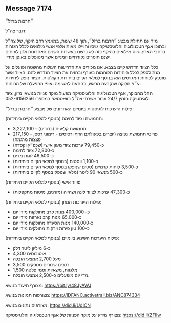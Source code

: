 ## Message 7174

״חרבות ברזל״

דובר צה"ל:

מיד עם תחילת מבצע ״חרבות ברזל״, תוך 48 שעות, במאמץ רחב היקף, של צה״ל ובתוכו אגף הטכנולוגיה והלוגיסטיקה גויסו וחויילו מאות אלפי אנשי מילואים לכלל הגזרות ברחבי הארץ. גיוס מילואים בהיקף כזה לא נרשם בעשרות השנים האחרונות ולכן לעיתים ישנם חוסרים נקודתיים וזמניים אשר מטופלים באופן מידיי. 

כלל הציוד הדרוש קיים בצבא. אנו מכירים את הדרישות העולות מהשטח ופועלים על מנת לספק לכלל היחידות הלוחמות בעורף ובחזית את הציוד הנדרש להם. הציוד אשר מונפק לכוחות המגויסים הוא בנוסף למלאי הקיים ביחידות הקולטות. 
הציוד נופק ליחידות ע״פ חלוקה שנקבעה מראש, בהתאם למשימה ואופי ההפעלה של הכוחות. 

החל מהבוקר, אגף הטכנולוגיה והלוגיסטיקה מפעיל מוקד פניות בנושאי מזון, ציוד ולוגיסטיקה הזמין 24/7 עבור משרתי צה״ל בוואטסאפ במספר: 
052-6156256

פילוח היערכות לוגיסטית ביומיים האחרונים של מבצע ״חרבות ברזל״:

תחמושת וציוד לחימה (בנוסף למלאי הקיים ביחידות):
- 3,227,100 - תחמושת קליעית (כדורים) 
- 217,150 - פריטי תחמושת נפיצה (יוצרים בפעולתם הדף ורסיסים - רימוני רסס, פצצות מרגמה) 
- כ-79,450 ערכות ציוד מיגון אישי (שכפ״ץ וקסדה) 
- כ-72,800 ציוד לחימה 
- כ-46,500 זוגות מדים 
- כ-1,100 ווסטים (בנוסף למלאי הקיים ביחידות) 
- כ-3,500 לוחות קרמיים (סטים שנופקו בנוסף למלאי הקיים ביחידות) 
- כ-500 מנשאי 90 ליטר (מלאי שנופק בנוסף לקיים ביחידות) 

ציוד אישי (בנוסף למלאי הקיים היחידות):
- כ-47,300 ערכות לציוד לינה ושהייה (מזרנים, מיטות מתקפלות)

פילוח היערכות המזון (בנוסף למלאי הקיים ביחידות): 
- כ- 400,000 מנות קרב מחולקות מידי יום
- כ-65,000 מנות קרב נארזות מידי יום
- כ-140,000 מנות הסעדה מחולקות מידי יום
- כ-100 טון פירות וירקות מחולקים מידי יום

פילוח היערכות השינוע ביומיים (בנוסף למלאי הקיים ביחידות):
- כ-6 מיליון ליטר דלק 
- 4,300 אוטובוסים 
- מעל 2,700 אמצעי הובלה 
- 3,500 רכבים שכורים מנופקים 
- 1,500 מלגזות, משאיות וסמי פלטה 
- מדי יום מופעלים כ-2,500 אמצעי הובלה. 

מצורף תיעוד בנושא: https://bit.ly/48JyAWJ

מצורפות תמונות בנושא: https://IDFANC.activetrail.biz/ANC874334

מצורפים נתונים בנושא: https://did.li/UdICN

מצורף מידע על מוקד הפניות של אגף הטכנולוגיה והלוגיסטיקה: https://did.li/ZFlIw

